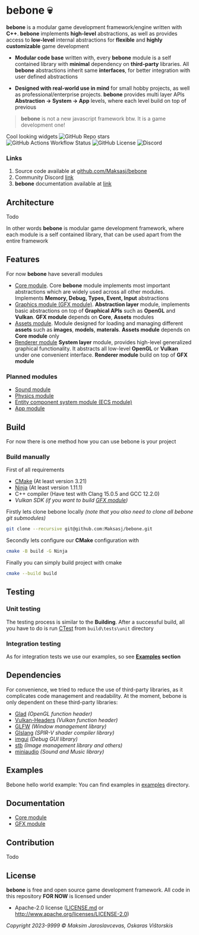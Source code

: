 # bebone 💀

**bebone** is a modular game development framework/engine written with **C++**. **bebone** implements **high-level** abstractions, as well as provides access to **low-level** internal abstractions for **flexible** and **highly customizable** game development

- **Modular code base** written with, every **bebone** module is a self contained library with **minimal** dependency on **third-party** libraries. All **bebone** abstractions inherit same **interfaces**, for better integration with user defined abstractions   

- **Designed with real-world use in mind** for small hobby projects, as well as professional/enterprise projects. **bebone** provides multi layer APIs **Abstraction -> System -> App** levels, where each level build on top of previous 

> **bebone** is not a new javascript framework btw. It is a game development one!

Cool looking widgets 
![GitHub Repo stars](https://img.shields.io/github/stars/Maksasj/bebone)
![GitHub Actions Workflow Status](https://img.shields.io/github/actions/workflow/status/Maksasj/bebone/clang_build_win.yml)
![GitHub License](https://img.shields.io/github/license/Maksasj/bebone)
![Discord](https://img.shields.io/discord/1156584129190711326?style=flat&label=discord)

### Links
1. Source code available at [github.com/Maksasj/bebone](https://github.com/Maksasj/bebone)
2. Community Discord [link](https://discord.gg/v4mcTmuDTb)
3. **bebone** documentation available at [link](github.com/Maksasj/bebone/docs/DOCUMENTATION.md)

## Architecture

Todo

In other words **bebone** is modular game development framework, where each module is a self contained library, that can be used apart from the entire framework

## Features
For now **bebone** have severall modules
* [Core module](). Core **bebone** module implements most important abstractions which are widely used across all other modules. Implements **Memory, Debug, Types, Event, Input** abstractions
* [Graphics module (GFX module)](). **Abstraction layer** module, implements basic abstractions on top of **Graphical APIs** such as **OpenGL** and **Vulkan**. **GFX module**
 depends on **Core**, **Assets** modules
* [Assets module](). Module designed for loading and managing different **assets** such as **images**, **models**, **materals**. **Assets module** depends on **Core module** only 
* [Renderer module]() **System layer** module, provides high-level generalized graphical functionality. It abstracts all low-level **OpenGL** or **Vulkan** under one convenient interface. **Renderer module** build on top of **GFX module**

### Planned modules
* [Sound module]()
* [Physics module]()
* [Entity component system module (ECS module)]()
* [App module]()

## Build
For now there is one method how you can use bebone is your project

### Build manually

First of all requirements
  - [CMake]() (At least version 3.21)
  - [Ninja]() (At least version 1.11.1)
  - C++ compiler (Have test with Clang 15.0.5 and GCC 12.2.0) 
  - *Vulkan SDK (if you want to build [GFX module]())*

  Firstly lets clone bebone locally *(note that you also need to clone all bebone git submodules)*

  ```bash
  git clone --recursive git@github.com:Maksasj/bebone.git
  ```

  Secondly lets configure our **CMake** configuration with
  ```bash
  cmake -B build -G Ninja
  ```

  Finally you can simply build project with cmake 
  ```bash
  cmake --build build
  ```

## Testing
### Unit testing
The testing process is similar to the **Building**. After a successful build, all you have to do is run [CTest](https://cmake.org/cmake/help/book/mastering-cmake/chapter/Testing%20With%20CMake%20and%20CTest.html) from ```build\tests\unit``` directory

### Integration testing
As for integration tests we use our examples, so see **[Examples]() section**

## Dependencies
For convenience, we tried to reduce the use of third-party libraries, as it complicates code management and readability.
At the moment, bebone is only dependent on these third-party libraries:
  - [Glad](https://github.com/Maksasj/glad/tree/all-extensions) *(OpenGL function header)*
  - [Vulkan-Headers](https://github.com/Maksasj/Vulkan-Headers/tree/main) *(Vulkan function header)*
  - [GLFW](https://github.com/Maksasj/glfw/tree/master) *(Window management library)*
  - [Glslang](https://github.com/KhronosGroup/glslang/tree/main) *(SPIR-V shader compiler library)* 
  - [imgui](https://github.com/Maksasj/imgui/tree/master) *(Debug GUI library)* 
  - [stb](https://github.com/Maksasj/stb/tree/master) *(Image management library and others)* 
  - [miniaudio](https://github.com/Maksasj/miniaudio/tree/master) *(Sound and Music library)*

## Examples
Bebone hello world example:
You can find examples in [examples](https://github.com/Maksasj/bebone/tree/master/examples) directory.

## Documentation
  - [Core module](https://github.com/Maksasj/bebone/blob/master/docs/Core.md)
  - [GFX module](https://github.com/Maksasj/bebone/blob/master/docs/Gfx.md)

## Contribution
Todo

## License
**bebone** is free and open source game development framework. All code in this repository **FOR NOW** is licensed under
-  Apache-2.0 license ([LICENSE.md](https://github.com/Maksasj/bebone/blob/master/LICENSE.md) or http://www.apache.org/licenses/LICENSE-2.0)

*Copyright 2023-9999 © Maksim Jaroslavcevas, Oskaras Vištorskis*